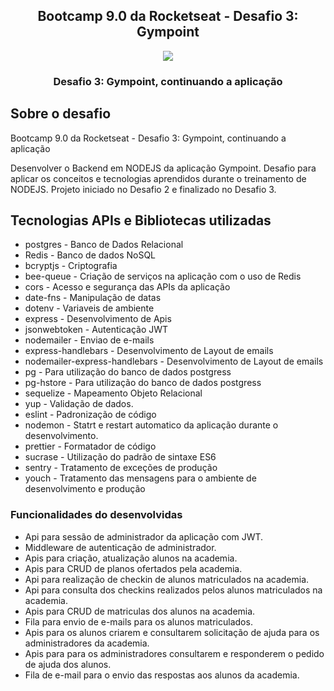 
<h2 align="center">
  Bootcamp 9.0 da Rocketseat - Desafio 3: Gympoint
</h2>
<p align="center">
  <img src="https://github.com/Rocketseat/bootcamp-gostack-desafio-02/blob/master/.github/logo.png?raw=true">
</p>
<h3 align="center">
  Desafio 3: Gympoint, continuando a aplicação
</h3>

## Sobre o desafio

Bootcamp 9.0 da Rocketseat - Desafio 3: Gympoint, continuando a aplicação

Desenvolver o Backend em NODEJS da aplicação Gympoint. 
Desafio para aplicar os conceitos e tecnologias aprendidos durante o treinamento de NODEJS.
Projeto iniciado no Desafio 2 e finalizado no Desafio 3.

## Tecnologias APIs e Bibliotecas utilizadas
  - postgres - Banco de Dados Relacional
  - Redis - Banco de dados NoSQL
  - bcryptjs - Criptografia
  - bee-queue - Criação de serviços na aplicação com o uso de Redis
  - cors - Acesso e segurança das APIs da aplicação
  - date-fns - Manipulação de datas
  - dotenv - Variaveis de ambiente
  - express - Desenvolvimento de Apis
  - jsonwebtoken - Autenticação JWT
  - nodemailer - Enviao de e-mails
  - express-handlebars - Desenvolvimento de Layout de emails
  - nodemailer-express-handlebars - Desenvolvimento de Layout de emails
  - pg - Para utilização do banco de dados postgress
  - pg-hstore - Para utilização do banco de dados postgress
  - sequelize - Mapeamento Objeto Relacional
  - yup - Validação de dados.
  - eslint - Padronização de código
  - nodemon - Statrt e restart automatico da aplicação durante o desenvolvimento.
  - prettier - Formatador de código
  - sucrase - Utilização do padrão de sintaxe ES6
  - sentry - Tratamento de exceções de produção
  - youch - Tratamento das mensagens para o  ambiente de desenvolvimento e produção

### Funcionalidades do desenvolvidas
  - Api para sessão de administrador da aplicação com JWT.
  - Middleware de autenticação de administrador.
  - Apis para criação, atualização alunos na academia.
  - Apis para CRUD de planos ofertados pela academia.
  - Api para realização de checkin de alunos matriculados na academia.
  - Api para consulta dos checkins realizados pelos alunos matriculados na academia.
  - Apis para CRUD de matriculas dos alunos na academia. 
  - Fila para envio de e-mails para os alunos matriculados.
  - Apis para os alunos criarem e consultarem solicitação de ajuda para os administradores da academia.
  - Apis para para os administradores consultarem e responderem o pedido de ajuda dos alunos.
  - Fila de e-mail para o envio das respostas aos alunos da academia.
  
